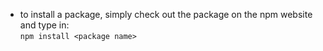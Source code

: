 - to install a package, simply check out the package on the npm website and type in: <br/>
` npm install <package name> `